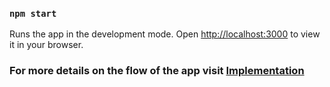 ### `npm start`

Runs the app in the development mode.
Open [http://localhost:3000](http://localhost:3000) to view it in your browser.

### For more details on the flow of the app visit [Implementation](implementation.md)
